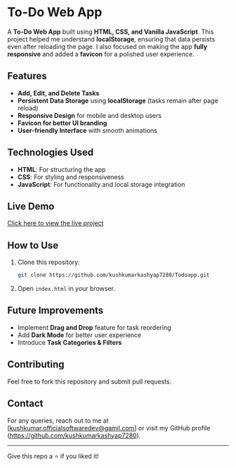 # To-Do Web App

A **To-Do Web App** built using **HTML, CSS, and Vanilla JavaScript**. This project helped me understand **localStorage**, ensuring that data persists even after reloading the page. I also focused on making the app **fully responsive** and added a **favicon** for a polished user experience.

## Features
- **Add, Edit, and Delete Tasks**
- **Persistent Data Storage** using **localStorage** (tasks remain after page reload)
- **Responsive Design** for mobile and desktop users
- **Favicon for better UI branding**
- **User-friendly Interface** with smooth animations

## Technologies Used
- **HTML**: For structuring the app
- **CSS**: For styling and responsiveness
- **JavaScript**: For functionality and local storage integration

## Live Demo
[Click here to view the live project]( https://kushkumarkashyap7280.github.io/Todoapp/) 


## How to Use
1. Clone this repository:
   ```sh
   git clone https://github.com/kushkumarkashyap7280/Todoapp.git
   ```
2. Open `index.html` in your browser.

## Future Improvements
- Implement **Drag and Drop** feature for task reordering
- Add **Dark Mode** for better user experience
- Introduce **Task Categories & Filters**

## Contributing
Feel free to fork this repository and submit pull requests.

## Contact
For any queries, reach out to me at [kushkumar.officialsoftwaredev@gamil.com] or visit my GitHub profile (https://github.com/kushkumarkashyap7280).

---
Give this repo a ⭐ if you liked it!

